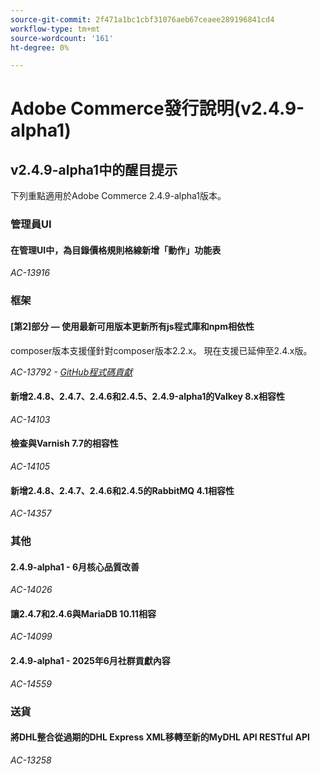 ```yaml
---
source-git-commit: 2f471a1bc1cbf31076aeb67ceaee289196841cd4
workflow-type: tm+mt
source-wordcount: '161'
ht-degree: 0%

---
```

# Adobe Commerce發行說明(v2.4.9-alpha1)

## v2.4.9-alpha1中的醒目提示

下列重點適用於Adobe Commerce 2.4.9-alpha1版本。

### 管理員UI

#### 在管理UI中，為目錄價格規則格線新增「動作」功能表

_AC-13916_

### 框架

#### [第2]部分 — 使用最新可用版本更新所有js程式庫和npm相依性

composer版本支援僅針對composer版本2.2.x。 現在支援已延伸至2.4.x版。

_AC-13792 - [GitHub程式碼貢獻](https://github.com/magento/magento2/commit/19844aa0)_

#### 新增2.4.8、2.4.7、2.4.6和2.4.5、2.4.9-alpha1的Valkey 8.x相容性

_AC-14103_

#### 檢查與Varnish 7.7的相容性

_AC-14105_

#### 新增2.4.8、2.4.7、2.4.6和2.4.5的RabbitMQ 4.1相容性

_AC-14357_

### 其他

#### 2.4.9-alpha1 - 6月核心品質改善

_AC-14026_

#### 讓2.4.7和2.4.6與MariaDB 10.11相容

_AC-14099_

#### 2.4.9-alpha1 - 2025年6月社群貢獻內容

_AC-14559_

### 送貨

#### 將DHL整合從過期的DHL Express XML移轉至新的MyDHL API RESTful API

_AC-13258_
